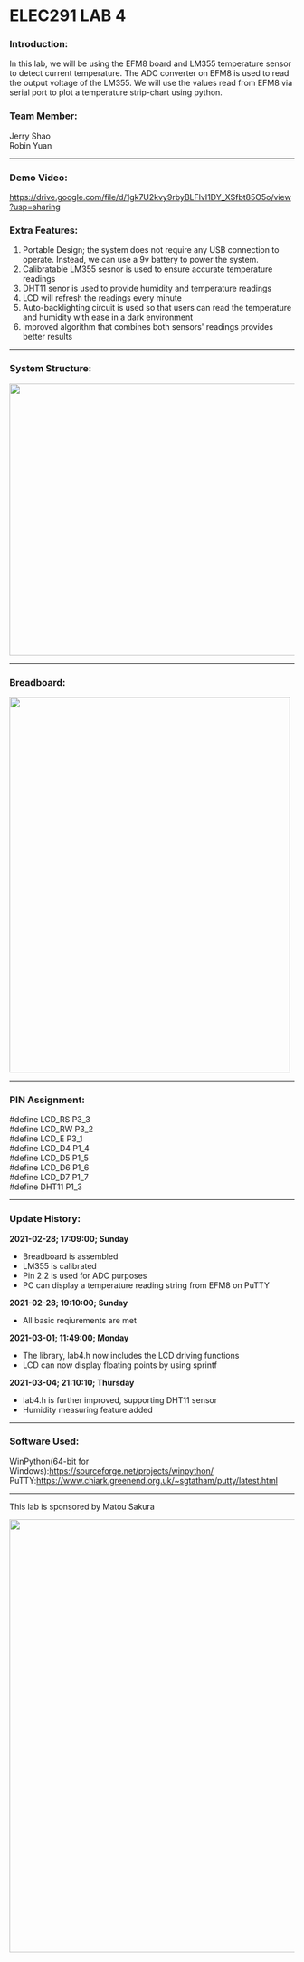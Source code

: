 # ELEC291 LAB 4

### Introduction:
In this lab, we will be using the EFM8 board and LM355 temperature sensor to detect current temperature. The ADC converter on EFM8 is used to read the output voltage of the LM355.  We will use the values read from EFM8 via serial port to plot a temperature strip-chart using python.


### Team Member:
Jerry Shao\
Robin Yuan
  
------------

### Demo Video:
https://drive.google.com/file/d/1gk7U2kvy9rbyBLFlvI1DY_XSfbt85O5o/view?usp=sharing
 
### Extra Features:


1. Portable Design; the system does not require any USB connection to operate. Instead, we can use a 9v battery to power the system.
2. Calibratable LM355 sesnor is used to ensure accurate temperature readings
3. DHT11 senor is used to provide humidity and temperature readings
4. LCD will refresh the readings every minute 
5. Auto-backlighting circuit is used so that users can read the temperature and humidity with ease in a dark environment
6. Improved algorithm  that combines both sensors' readings provides better results

------------
### System Structure:
<img src="https://user-images.githubusercontent.com/68177491/110192545-91143180-7de3-11eb-9d31-b69dc0b5d9f0.jpg" width="641" height="480"/>


------------
### Breadboard:

<img src="https://user-images.githubusercontent.com/68177491/110192726-c1100480-7de4-11eb-88c1-addb44591ac0.jpg" width="496" height="663"/>

------------
### PIN Assignment:

#define LCD_RS P3_3\
#define LCD_RW P3_2\
#define LCD_E  P3_1\
#define LCD_D4 P1_4\
#define LCD_D5 P1_5\
#define LCD_D6 P1_6\
#define LCD_D7 P1_7\
#define DHT11  P1_3

------------
### Update History:

**2021-02-28; 17:09:00; Sunday**
- Breadboard is assembled 
- LM355 is calibrated
- Pin 2.2 is used for ADC purposes
- PC can display a temperature reading string from EFM8 on PuTTY 

**2021-02-28; 19:10:00; Sunday**
- All basic reqiurements are met

**2021-03-01; 11:49:00; Monday**
- The library, lab4.h now includes the LCD driving functions
- LCD can now display floating points by using sprintf

**2021-03-04; 21:10:10; Thursday**
- lab4.h is further improved, supporting DHT11 sensor
- Humidity measuring feature added

------------
### Software Used:
WinPython(64-bit for Windows):https://sourceforge.net/projects/winpython/ \
PuTTY:https://www.chiark.greenend.org.uk/~sgtatham/putty/latest.html 

------------
This lab is sponsored by Matou Sakura

<img src="https://user-images.githubusercontent.com/68177491/109440948-b0c4e780-79e8-11eb-90b4-2a1c33936a7c.jpg" width="512" height="765"/>
